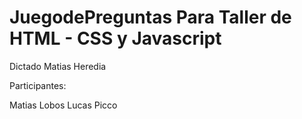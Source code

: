 # JuegodePreguntas Para Taller de HTML - CSS y Javascript
Dictado Matias Heredia

Participantes:

Matias Lobos
Lucas Picco

